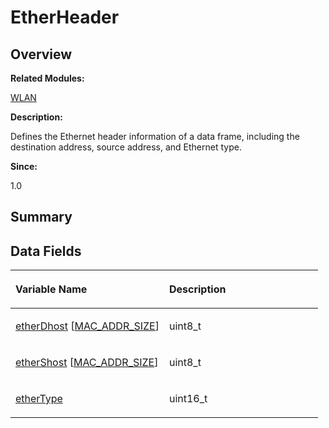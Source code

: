 # EtherHeader<a name="ZH-CN_TOPIC_0000001055678090"></a>

## **Overview**<a name="section1833340493093530"></a>

**Related Modules:**

[WLAN](WLAN.md)

**Description:**

Defines the Ethernet header information of a data frame, including the destination address, source address, and Ethernet type. 

**Since:**

1.0

## **Summary**<a name="section1596487788093530"></a>

## Data Fields<a name="pub-attribs"></a>

<a name="table1649139732093530"></a>
<table><thead align="left"><tr id="row1499965418093530"><th class="cellrowborder" valign="top" width="50%" id="mcps1.1.3.1.1"><p id="p1850095020093530"><a name="p1850095020093530"></a><a name="p1850095020093530"></a>Variable Name</p>
</th>
<th class="cellrowborder" valign="top" width="50%" id="mcps1.1.3.1.2"><p id="p9757861093530"><a name="p9757861093530"></a><a name="p9757861093530"></a>Description</p>
</th>
</tr>
</thead>
<tbody><tr id="row1577103326093530"><td class="cellrowborder" valign="top" width="50%" headers="mcps1.1.3.1.1 "><p id="p607755825093530"><a name="p607755825093530"></a><a name="p607755825093530"></a><a href="WLAN.md#ga987c92ec1c7c5e637ba93d18edcf87c4">etherDhost</a> [<a href="WLAN.md#gae01dbae885bc8abecb82bd865515c081">MAC_ADDR_SIZE</a>]</p>
</td>
<td class="cellrowborder" valign="top" width="50%" headers="mcps1.1.3.1.2 "><p id="p1546071786093530"><a name="p1546071786093530"></a><a name="p1546071786093530"></a>uint8_t&nbsp;</p>
</td>
</tr>
<tr id="row739646284093530"><td class="cellrowborder" valign="top" width="50%" headers="mcps1.1.3.1.1 "><p id="p202152442093530"><a name="p202152442093530"></a><a name="p202152442093530"></a><a href="WLAN.md#gaaee5baebf4a693ad44d0ae9530d9dfbd">etherShost</a> [<a href="WLAN.md#gae01dbae885bc8abecb82bd865515c081">MAC_ADDR_SIZE</a>]</p>
</td>
<td class="cellrowborder" valign="top" width="50%" headers="mcps1.1.3.1.2 "><p id="p1418133228093530"><a name="p1418133228093530"></a><a name="p1418133228093530"></a>uint8_t&nbsp;</p>
</td>
</tr>
<tr id="row1250764096093530"><td class="cellrowborder" valign="top" width="50%" headers="mcps1.1.3.1.1 "><p id="p1050167984093530"><a name="p1050167984093530"></a><a name="p1050167984093530"></a><a href="WLAN.md#ga6a0916fd23f851ba6cd2bcd3700123b2">etherType</a></p>
</td>
<td class="cellrowborder" valign="top" width="50%" headers="mcps1.1.3.1.2 "><p id="p1810746145093530"><a name="p1810746145093530"></a><a name="p1810746145093530"></a>uint16_t&nbsp;</p>
</td>
</tr>
</tbody>
</table>

